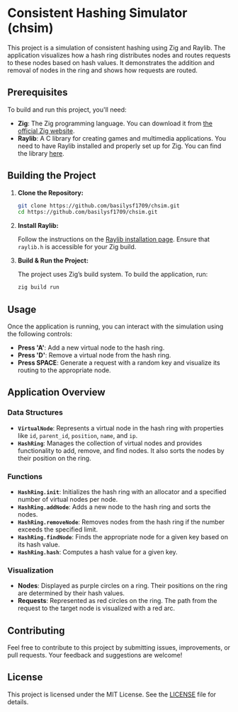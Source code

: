 # Consistent Hashing Simulator (chsim)

This project is a simulation of consistent hashing using Zig and Raylib. The application visualizes how a hash ring distributes nodes and routes requests to these nodes based on hash values. It demonstrates the addition and removal of nodes in the ring and shows how requests are routed.

## Prerequisites

To build and run this project, you'll need:

- **Zig**: The Zig programming language. You can download it from [the official Zig website](https://ziglang.org/download/).
- **Raylib**: A C library for creating games and multimedia applications. You need to have Raylib installed and properly set up for Zig. You can find the library [here](https://www.raylib.com/).

## Building the Project

1. **Clone the Repository:**

   ```sh
   git clone https://github.com/basilysf1709/chsim.git
   cd https://github.com/basilysf1709/chsim.git
   ```

2. **Install Raylib:**

   Follow the instructions on the [Raylib installation page](https://www.raylib.com/). Ensure that `raylib.h` is accessible for your Zig build.

3. **Build & Run the Project:**

   The project uses Zig’s build system. To build the application, run:

   ```sh
   zig build run
   ```

## Usage

Once the application is running, you can interact with the simulation using the following controls:

- **Press 'A'**: Add a new virtual node to the hash ring.
- **Press 'D'**: Remove a virtual node from the hash ring.
- **Press SPACE**: Generate a request with a random key and visualize its routing to the appropriate node.

## Application Overview

### Data Structures

- **`VirtualNode`**: Represents a virtual node in the hash ring with properties like `id`, `parent_id`, `position`, `name`, and `ip`.
- **`HashRing`**: Manages the collection of virtual nodes and provides functionality to add, remove, and find nodes. It also sorts the nodes by their position on the ring.

### Functions

- **`HashRing.init`**: Initializes the hash ring with an allocator and a specified number of virtual nodes per node.
- **`HashRing.addNode`**: Adds a new node to the hash ring and sorts the nodes.
- **`HashRing.removeNode`**: Removes nodes from the hash ring if the number exceeds the specified limit.
- **`HashRing.findNode`**: Finds the appropriate node for a given key based on its hash value.
- **`HashRing.hash`**: Computes a hash value for a given key.

### Visualization

- **Nodes**: Displayed as purple circles on a ring. Their positions on the ring are determined by their hash values.
- **Requests**: Represented as red circles on the ring. The path from the request to the target node is visualized with a red arc.

## Contributing

Feel free to contribute to this project by submitting issues, improvements, or pull requests. Your feedback and suggestions are welcome!

## License

This project is licensed under the MIT License. See the [LICENSE](LICENSE) file for details.
